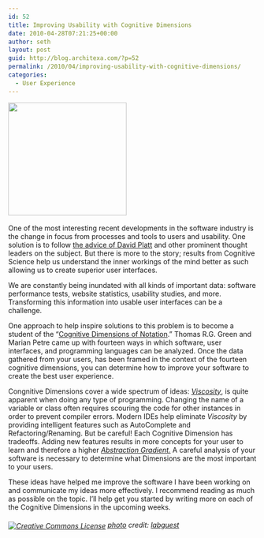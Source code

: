 ```yaml
---
id: 52
title: Improving Usability with Cognitive Dimensions
date: 2010-04-28T07:21:25+00:00
author: seth
layout: post
guid: http://blog.architexa.com/?p=52
permalink: /2010/04/improving-usability-with-cognitive-dimensions/
categories:
  - User Experience
---
```

<!--S-ButtonZ 1.1.5 Start-->

<div style="float: left; width: 42px; padding-right: 10px; margin: 0 -52px 0 0; position: relative; left: -62px; top: 8px">
</div>

<!--S-ButtonZ 1.1.5 End-->

[<img class="alignright size-medium wp-image-53" title="brain" src="assets/uploads/2010/04/brain-300x286.jpg" alt="" width="240" height="229" srcset="assets/uploads/2010/04/brain-300x286.jpg 300w, assets/uploads/2010/04/brain.jpg 500w" sizes="(max-width: 240px) 100vw, 240px" />](assets/uploads/2010/04/brain.jpg)
  
One of the most interesting recent developments in the software industry is the change in focus from processes and tools to users and usability. One solution is to follow [the advice of David Platt](http://blog.architexa.com/2010/02/eliminating-the-suck-in-your-software/) and other prominent thought leaders on the subject. But there is more to the story; results from Cognitive Science help us understand the inner workings of the mind better as such allowing us to create superior user interfaces.

We are constantly being inundated with all kinds of important data: software performance tests, website statistics, usability studies, and more. Transforming this information into usable user interfaces can be a challenge.

<!--more-->

One approach to help inspire solutions to this problem is to become a student of the “[Cognitive Dimensions of Notation](http://homepage.ntlworld.com/greenery/workStuff/Papers/introCogDims/index.html).” Thomas R.G. Green and Marian Petre came up with fourteen ways in which software, user interfaces, and programming languages can be analyzed. Once the data gathered from your users, has been framed in the context of the fourteen cognitive dimensions, you can determine how to improve your software to create the best user experience.

Congnitive Dimensions cover a wide spectrum of ideas: _[Viscosity](http://en.wikipedia.org/wiki/Cognitive_dimensions_of_notations#Viscosity)_, is quite apparent when doing any type of programming. Changing the name of a variable or class often requires scouring the code for other instances in order to prevent compiler errors. Modern IDEs help eliminate _Viscosity_ [](http://en.wikipedia.org/wiki/Cognitive_dimensions_of_notations#Viscosity)by providing intelligent features such as AutoComplete and Refactoring/Renaming. But be careful! Each Cognitive Dimension has tradeoffs. Adding new features results in more concepts for your user to learn and therefore a higher _[Abstraction Gradient.](http://en.wikipedia.org/wiki/Cognitive_dimensions_of_notations#Abstraction_gradient)_ A careful analysis of your software is necessary to determine what Dimensions are the most important to your users.

These ideas have helped me improve the software I have been working on and communicate my ideas more effectively. I recommend reading as much as possible on the topic. I&#8217;ll help get you started by writing more on each of the Cognitive Dimensions in the upcoming weeks.

###### <a title="Attribution-NonCommercial-ShareAlike License" href="http://creativecommons.org/licenses/by-nc-sa/2.0/" target="_blank"><img src="http://blog.architexa.com/wp-content/plugins/photo-dropper/images/cc.png" border="0" alt="Creative Commons License" width="16" height="16" align="absmiddle" /></a> <a href="http://www.photodropper.com/photos/" target="_blank">photo</a> credit: <a title="labguest" href="http://www.flickr.com/photos/35436795@N02/3323578684/" target="_blank">labguest</a>

<div style="clear:both;">
  &nbsp;
</div>